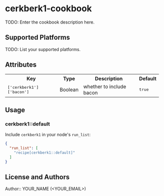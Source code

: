 # cerkberk1-cookbook

TODO: Enter the cookbook description here.

## Supported Platforms

TODO: List your supported platforms.

## Attributes

<table>
  <tr>
    <th>Key</th>
    <th>Type</th>
    <th>Description</th>
    <th>Default</th>
  </tr>
  <tr>
    <td><tt>['cerkberk1']['bacon']</tt></td>
    <td>Boolean</td>
    <td>whether to include bacon</td>
    <td><tt>true</tt></td>
  </tr>
</table>

## Usage

### cerkberk1::default

Include `cerkberk1` in your node's `run_list`:

```json
{
  "run_list": [
    "recipe[cerkberk1::default]"
  ]
}
```

## License and Authors

Author:: YOUR_NAME (<YOUR_EMAIL>)
